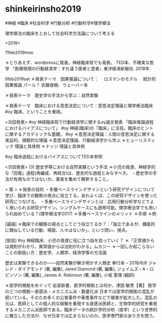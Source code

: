 # shinkeirinsho2019
#神経 #臨床 #社会科学 #行動分析 #行動科学#理学療法

理学療法の臨床をとおして社会科学方法論について考える

<2019> 

11feb2019mon

＊とりあえず、wordpressに発表。神経臨床班でも発表。
TED本、不確実な医学
『医療現場の行動経済学：すれ違う医者と患者』東洋経済新報社. 2018年.


9feb2019sat
＊発表テーマ　因果推論について：
　ロスマンのモデル
　統計的因果推論
	パール？
	佐藤俊樹、ウェーバー本

＊発表テーマ　歴史学の手法から学ぶ：自然実験

＊発表テーマ　臨床における意思決定について：意思決定理論と理学療法臨床
#oy 臨床、ということを重視。
 
 


<次回発表>
#oy 神経臨床班で行動経済学に関するoy論文発表
「臨床推論過程におけるバイアスについて」
#oy 神経(臨床)の「臨床」に注目。臨床のヒントに関するアカデミックな基礎。
#oy ＊意思決定理論：人間の意思決定に関する実証的、規範的な理論
＊意思決定理論、行動経済学から学ぶ
＊ヒューリスティック
理論と具体例
＊ナッジ
理論と具体例

#oy 臨床過程におけるバイアスについてTED本参照


<次回発表>
(3) 歴史学等における自然実験という手法
＊小児の発達、神経学的な「回復」過程(再編成、再統合)は、歴史的な過程とみなすべき。
・歴史学の手法が有用なのではないか。事実を集めて解釈すること。


< 案 >
＊発表の目的
・多層ベースラインデザインという研究デザインについて学び、臨床での観察の視点に役立てる。あわよくば、この研究デザインを使った研究につなげる。
・多層ベースラインデザインとは：応用行動分析学などでよく用いられる研究デザイン。シングルケースにも適用可能。理学療法学でも用いられ始めている？(理学療法学2017)
＊多層ベースラインのメリット
＊手順
＊例




[議論]
＊臨床での観察の視点としてどう役立てるか？：「独立であるが、機能的に類似している行動、場面、人々はないか」、という問い、視点。

[放談]
#oy 神経臨床、小児の発達に役に立つ話を拾っていく？
＊「正常値からは規則がわかり、異常値からは法則がわかる」ムカジー
＊一回しか起こらないことの取扱い方：歴史学、人類学、経済学等の方法論

歴史は実験できるのか――自然実験が解き明かす人類史 単行本 – 2018/6/6
ジャレド・ダイアモンド (著, 編集), Jared Diamond (著, 編集), ジェイムズ・A・ロビンソン (著, 編集), James A. Robinson (著, 編集), 小坂 恵理 (翻訳) 


＊医学的根拠をめぐって
岩波新書、医学的根拠とは何か、津田 敏秀【著】
医学の三つの根拠―直感派・メカニズム派・数量化派
日本では医学的根拠の混乱が続いている。そのため多くの公害事件や薬害事件などで被害が拡大した。混乱の元は、医師としての個人的な経験を重視する直感派医師と、生物学的研究を重視するメカニズム派医師である。臨床データの統計学的分析（疫学）という世界的に確立した方法が、なぜ日本では広まらないのか。医学専門家のあり方を問う。


